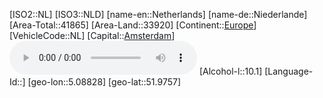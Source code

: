 ﻿---
location: [51.9757,5.08828]
type: Country
tags:
- geo/Country

SpocWebEntityId: 26983
isDeleted: false
confidential: public

---
[ISO2::NL]
[ISO3::NLD]
[name-en::Netherlands]
[name-de::Niederlande]
[Area-Total::41865]
[Area-Land::33920]
[Continent::[Europe](geo/Continent/Europe.md)]
[VehicleCode::NL]
[Capital::[Amsterdam](geo/Continent/Europe/Netherlands/Amsterdam.md)]
![Anthem-Netherlands](xLarge/National-Anthem/Anthem-Netherlands.mp3)
[Alcohol-l::10.1]
[Language-Id::]
[geo-lon::5.08828]
[geo-lat::51.9757]

